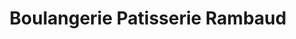 ---
title: "Boulangerie Patisserie Rambaud"
url: /saint-andre-les-alpes/boulangerie-patisserie-rambaud/
shop: Bäckerei
---